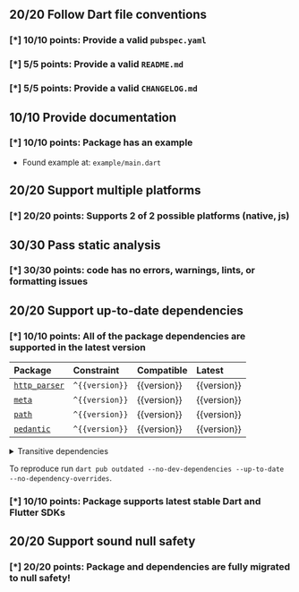 ## 20/20 Follow Dart file conventions

### [*] 10/10 points: Provide a valid `pubspec.yaml`


### [*] 5/5 points: Provide a valid `README.md`


### [*] 5/5 points: Provide a valid `CHANGELOG.md`


## 10/10 Provide documentation

### [*] 10/10 points: Package has an example

* Found example at: `example/main.dart`

## 20/20 Support multiple platforms

### [*] 20/20 points: Supports 2 of 2 possible platforms (**native**, **js**)


## 30/30 Pass static analysis

### [*] 30/30 points: code has no errors, warnings, lints, or formatting issues


## 20/20 Support up-to-date dependencies

### [*] 10/10 points: All of the package dependencies are supported in the latest version

|Package|Constraint|Compatible|Latest|
|:-|:-|:-|:-|
|[`http_parser`]|`^{{version}}`|{{version}}|{{version}}|
|[`meta`]|`^{{version}}`|{{version}}|{{version}}|
|[`path`]|`^{{version}}`|{{version}}|{{version}}|
|[`pedantic`]|`^{{version}}`|{{version}}|{{version}}|

<details><summary>Transitive dependencies</summary>

|Package|Constraint|Compatible|Latest|
|:-|:-|:-|:-|
|[`charcode`]|-|{{version}}|{{version}}|
|[`collection`]|-|{{version}}|{{version}}|
|[`source_span`]|-|{{version}}|{{version}}|
|[`string_scanner`]|-|{{version}}|{{version}}|
|[`term_glyph`]|-|{{version}}|{{version}}|
|[`typed_data`]|-|{{version}}|{{version}}|
</details>

To reproduce run `dart pub outdated --no-dev-dependencies --up-to-date --no-dependency-overrides`.

[`http_parser`]: https://pub.dev/packages/http_parser
[`meta`]: https://pub.dev/packages/meta
[`path`]: https://pub.dev/packages/path
[`pedantic`]: https://pub.dev/packages/pedantic
[`charcode`]: https://pub.dev/packages/charcode
[`collection`]: https://pub.dev/packages/collection
[`source_span`]: https://pub.dev/packages/source_span
[`string_scanner`]: https://pub.dev/packages/string_scanner
[`term_glyph`]: https://pub.dev/packages/term_glyph
[`typed_data`]: https://pub.dev/packages/typed_data


### [*] 10/10 points: Package supports latest stable Dart and Flutter SDKs


## 20/20 Support sound null safety

### [*] 20/20 points: Package and dependencies are fully migrated to null safety!
